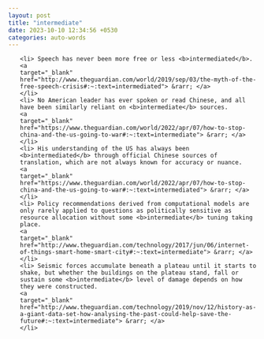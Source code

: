 ```yaml
---
layout: post
title: "intermediate"
date: 2023-10-10 12:34:56 +0530
categories: auto-words
---
```

<ol>

    <li> Speech has never been more free or less <b>intermediated</b>.
    <a 
    target="_blank" 
    href="http://www.theguardian.com/world/2019/sep/03/the-myth-of-the-free-speech-crisis#:~:text=intermediated"> &rarr; </a>
    </li>
    <li> No American leader has ever spoken or read Chinese, and all have been similarly reliant on <b>intermediate</b> sources.
    <a 
    target="_blank" 
    href="https://www.theguardian.com/world/2022/apr/07/how-to-stop-china-and-the-us-going-to-war#:~:text=intermediate"> &rarr; </a>
    </li>
    <li> His understanding of the US has always been <b>intermediated</b> through official Chinese sources of translation, which are not always known for accuracy or nuance.
    <a 
    target="_blank" 
    href="https://www.theguardian.com/world/2022/apr/07/how-to-stop-china-and-the-us-going-to-war#:~:text=intermediated"> &rarr; </a>
    </li>
    <li> Policy recommendations derived from computational models are only rarely applied to questions as politically sensitive as resource allocation without some <b>intermediate</b> tuning taking place.
    <a 
    target="_blank" 
    href="http://www.theguardian.com/technology/2017/jun/06/internet-of-things-smart-home-smart-city#:~:text=intermediate"> &rarr; </a>
    </li>
    <li> Seismic forces accumulate beneath a plateau until it starts to shake, but whether the buildings on the plateau stand, fall or sustain some <b>intermediate</b> level of damage depends on how they were constructed.
    <a 
    target="_blank" 
    href="http://www.theguardian.com/technology/2019/nov/12/history-as-a-giant-data-set-how-analysing-the-past-could-help-save-the-future#:~:text=intermediate"> &rarr; </a>
    </li>